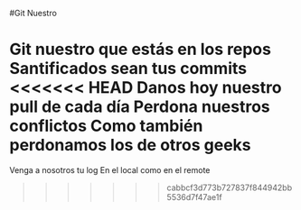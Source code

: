 #Git Nuestro

Git nuestro que estás en los repos 
Santificados sean tus commits
<<<<<<< HEAD
Danos hoy nuestro pull de cada día
Perdona nuestros conflictos
Como también perdonamos los de otros geeks 
=======
Venga a nosotros tu log 
En el local como en el remote
>>>>>>> cabbcf3d773b727837f844942bb5536d7f47ae1f
